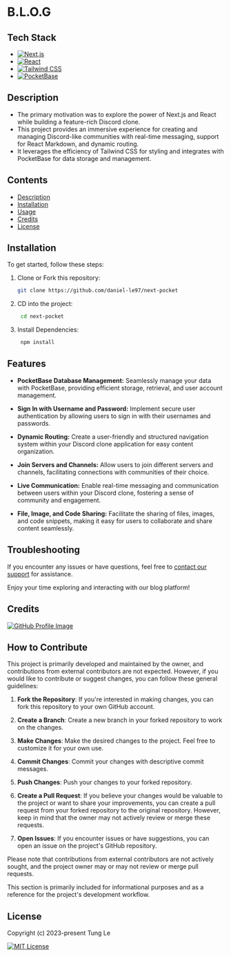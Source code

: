 # <Browse Learn Offer Grow> B.L.O.G

## Tech Stack

- [![Next.js](https://img.shields.io/badge/Next.js-%23000000.svg?style=for-the-badge&logo=next.js&logoColor=white&style=plastic)](https://nextjs.org/)
- [![React](https://img.shields.io/badge/React-%23007ACC.svg?style=for-the-badge&logo=react&logoColor=61DAFB&style=plastic)](https://reactjs.org/)
- [![Tailwind CSS](https://img.shields.io/badge/Tailwind%20CSS-%23007ACC.svg?style=for-the-badge&logo=tailwind-css&logoColor=61DAFB&style=plastic)](https://tailwindcss.com/)
- [![PocketBase](https://img.shields.io/badge/PocketBase-%233A4E84.svg?style=for-the-badge&logo=pocketbase&logoColor=white&style=plastic)](https://www.pocketbase.com/)




## Description


- The primary motivation was to explore the power of Next.js and React while building a feature-rich Discord clone.
- This project provides an immersive experience for creating and managing Discord-like communities with real-time messaging, support for React Markdown, and dynamic routing.
- It leverages the efficiency of Tailwind CSS for styling and integrates with PocketBase for data storage and management.



## Contents


- [Description](#description)
- [Installation](#installation)
- [Usage](#usage)
- [Credits](#credits)
- [License](#license)

## Installation

To get started, follow these steps:

1. Clone or Fork this repository:

   ```bash
   git clone https://github.com/daniel-le97/next-pocket

   ```
2. CD into the project:

   ```bash
    cd next-pocket
   ```
3. Install Dependencies:

   ```bash 
    npm install
   ```


## Features

- **PocketBase Database Management:** Seamlessly manage your data with PocketBase, providing efficient storage, retrieval, and user account management.

- **Sign In with Username and Password:** Implement secure user authentication by allowing users to sign in with their usernames and passwords.

- **Dynamic Routing:** Create a user-friendly and structured navigation system within your Discord clone application for easy content organization.

- **Join Servers and Channels:** Allow users to join different servers and channels, facilitating connections with communities of their choice.

- **Live Communication:** Enable real-time messaging and communication between users within your Discord clone, fostering a sense of community and engagement.

- **File, Image, and Code Sharing:** Facilitate the sharing of files, images, and code snippets, making it easy for users to collaborate and share content seamlessly.


## Troubleshooting

If you encounter any issues or have questions, feel free to [contact our support](mailto:tung.le0319@gmail.com) for assistance.

Enjoy your time exploring and interacting with our blog platform!


## Credits


[![GitHub Profile Image](https://img.shields.io/badge/-daniel--le97-blue.svg?style=flat&logo=github&logoColor=white&colorA=black)](https://github.com/daniel-le97)




## How to Contribute

This project is primarily developed and maintained by the owner, and contributions from external contributors are not expected. However, if you would like to contribute or suggest changes, you can follow these general guidelines:

1. **Fork the Repository**: If you're interested in making changes, you can fork this repository to your own GitHub account.

2. **Create a Branch**: Create a new branch in your forked repository to work on the changes.

3. **Make Changes**: Make the desired changes to the project. Feel free to customize it for your own use.

4. **Commit Changes**: Commit your changes with descriptive commit messages.

5. **Push Changes**: Push your changes to your forked repository.

6. **Create a Pull Request**: If you believe your changes would be valuable to the project or want to share your improvements, you can create a pull request from your forked repository to the original repository. However, keep in mind that the owner may not actively review or merge these requests.

7. **Open Issues**: If you encounter issues or have suggestions, you can open an issue on the project's GitHub repository.

Please note that contributions from external contributors are not actively sought, and the project owner may or may not review or merge pull requests.

This section is primarily included for informational purposes and as a reference for the project's development workflow.


## License
Copyright (c) 2023-present Tung Le

[![MIT License](https://img.shields.io/badge/License-MIT-blue.svg)](https://opensource.org/license/mit/)

